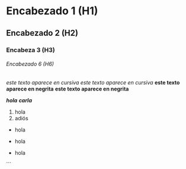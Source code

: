 # Encabezado 1 (H1)
## Encabezado 2 (H2)
### Encabeza 3 (H3)
###### Encabezado 6 (H6)

*este texto aparece en cursiva*
_este texto aparece en cursiva_
**este texto aparece en negrita**
__este texto aparece en negrita__

_**hola**_ *__carla__*
1. hola
2. adiós

* hola
- hola
+ hola

 
<html>
  ```
